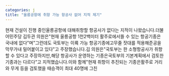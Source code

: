 ```yaml
---
categories: j
title: "울릉공항에 취항 가능 항공사 없어 지적 제기"
---
```

현재 건설이 진행 중인울릉공항에 대해취항할 항공사가 없다는 지적이 나왔습니다.더불어민주당 김두관 의원은"현재 울릉공항 1천2백미터 활주로에서뜰 수 있는 항공기종은 국내에 없다"며"그런데도 국토부는 이륙 가능 항공기종에고무줄 잣대를 적용해준공을 막무가내 밀어붙이고 있다"고 주장했습니다.김 의원은"국토부는 한 소형항공사가 취항할 수 있다고 주장하지만,해당 항공사가 운영하는 기종은국토부의 기본계획에서 검토한 기종과는 다르다"고 지적했습니다.이와 함께"현재 취항이 추진되는 기종은활주로 거리와 무게 등을 검토했을 때승객이 최대 40명에 그친